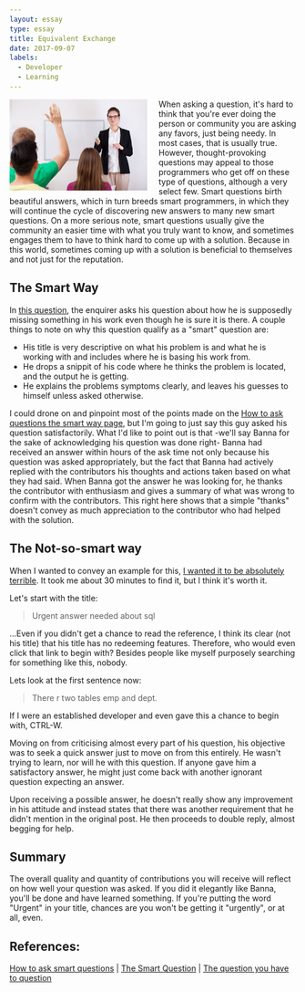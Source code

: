 ```yaml
---
layout: essay
type: essay
title: Equivalent Exchange
date: 2017-09-07
labels:
  - Developer
  - Learning
---
```


<p>
<img src="/images/askquestion.jpg"  style="float:left; padding-right: 20px">
When asking a question, it's hard to think that you're ever doing the person or community you are asking any favors, just being needy. In most cases, that is usually true. However, thought-provoking questions may appeal to those programmers who get off on these type of questions, although a very select few. Smart questions birth beautiful answers, which in turn breeds smart programmers, in which they will continue the cycle of discovering new answers to many new smart questions. On a more serious note, smart questions usually give the community an easier time with what you truly want to know, and sometimes engages them to have to think hard to come up with a solution. Because in this world, sometimes coming up with a solution is beneficial to themselves and not just for the reputation.
</p>
<h2>The Smart Way</h2>
In <a href="https://stackoverflow.com/questions/46078230/why-does-the-symantec-csr-checker-think-my-csr-is-missing-a-null-value-in-algori">this question</a>, the enquirer asks his question about how he is supposedly missing something in his work even though he is sure it is there. A couple things to note on why this question qualify as a "smart" question are:
<ul><li>His title is very descriptive on what his problem is and what he is working with and includes where he is basing his work from.</li>

<li>He drops a snippit of his code where he thinks the problem is located, and the output he is getting.</li>

<li>He explains the problems symptoms clearly, and leaves his guesses to himself unless asked otherwise.</li>
</ul>

I could drone on and pinpoint most of the points made on the <a href="http://www.catb.org/esr/faqs/smart-questions.html">How to ask questions the smart way page</a>, but I'm going to just say this guy asked his question satisfactorily. What I'd like to point out is that -we'll say Banna for the sake of acknowledging his question was done right- Banna had received an answer within hours of the ask time not only because his question was asked appropriately, but the fact that Banna had actively replied with the contributors his thoughts and actions taken based on what they had said. When Banna got the answer he was looking for, he thanks the contributor with enthusiasm and gives a summary of what was wrong to confirm with the contributors. This right here shows that a simple "thanks" doesn't convey as much appreciation to the contributor who had helped with the solution.

<h2>The Not-so-smart way</h2>

When I wanted to convey an example for this, <a href="https://stackoverflow.com/questions/46108292/urgent-answer-needed-about-sql">I wanted it to be absolutely terrible</a>. It took me about 30 minutes to find it, but I think it's worth it.

Let's start with the title:
<blockquote>Urgent answer needed about sql</blockquote>
...Even if you didn't get a chance to read the reference, I think its clear (not his title) that his title has no redeeming features. Therefore, who would even click that link to begin with? Besides people like myself purposely searching for something like this, nobody.

Lets look at the first sentence now:
<blockquote>There r two tables emp and dept.</blockquote>
If I were an established developer and even gave this a chance to begin with, CTRL-W.

Moving on from criticising almost every part of his question, his objective was to seek a quick answer just to move on from this entirely. He wasn't trying to learn, nor will he with this question. If anyone gave him a satisfactory answer, he might just come back with another ignorant question expecting an answer. 

Upon receiving a possible answer, he doesn't really show any improvement in his attitude and instead states that there was another requirement that he didn't mention in the original post. He then proceeds to double reply, almost begging for help.

<h2>Summary</h2>
The overall quality and quantity of contributions you will receive will reflect on how well your question was asked. If you did it elegantly like Banna, you'll be done and have learned something. If you're putting the word "Urgent" in your title, chances are you won't be getting it "urgently", or at all, even.

<h2>References:</h2>
<a href="http://www.catb.org/esr/faqs/smart-questions.html">How to ask smart questions</a> |
<a href="https://stackoverflow.com/questions/46078230/why-does-the-symantec-csr-checker-think-my-csr-is-missing-a-null-value-in-algori">The Smart Question</a> |
<a href="https://stackoverflow.com/questions/46108292/urgent-answer-needed-about-sql">The question you have to question</a>
